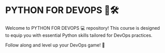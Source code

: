 # PYTHON FOR DEVOPS 🐍🛠️

Welcome to PYTHON FOR DEVOPS 💻 repository! 
This course is designed to equip you with essential Python skills tailored for DevOps practices. 

Follow along and level up your DevOps game! 🚀

